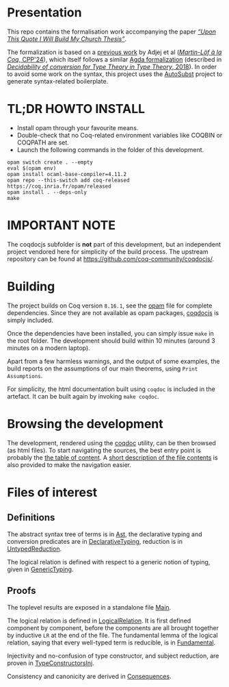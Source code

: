 Presentation
=======

This repo contains the formalisation work accompanying the paper [*“Upon This Quote I Will Build My Church Thesis”*](https://www.xn--pdrot-bsa.fr/articles/quotett.pdf).

The formalization is based on a [previous work](https://github.com/coqhott/logrel-coq/) by Adjej et al ([*Martin-Löf à la Coq*, CPP'24](https://arxiv.org/abs/2310.06376)), which itself follows a similar [Agda formalization](https://github.com/mr-ohman/logrel-mltt/) (described in [*Decidability of conversion for Type Theory in Type Theory*, 2018](https://dl.acm.org/doi/10.1145/3158111)). In order to avoid some work on the syntax, this project uses the [AutoSubst](https://github.com/uds-psl/autosubst-ocaml) project to generate syntax-related boilerplate.

TL;DR HOWTO INSTALL
===================

- Install opam through your favourite means.
- Double-check that no Coq-related environment variables like COQBIN or COQPATH are set.
- Launch the following commands in the folder of this development.
```
opam switch create . --empty
eval $(opam env)
opam install ocaml-base-compiler=4.11.2
opam repo --this-switch add coq-released https://coq.inria.fr/opam/released
opam install . --deps-only
make
```

IMPORTANT NOTE
==============

The coqdocjs subfolder is **not** part of this development, but an independent project vendored here for simplicity of the build process. The upstream repository can be found at https://github.com/coq-community/coqdocjs/.

Building
===========

The project builds on Coq version `8.16.1`, see the [opam](./opam) file for complete dependencies. Since they are not available as opam packages, [coqdocjs](https://github.com/coq-community/coqdocjs/) is simply included.

Once the dependencies have been installed, you can simply issue `make` in the root folder. The development should build within 10 minutes (around 3 minutes on a modern laptop).

Apart from a few harmless warnings, and the output of some examples, the build reports on the assumptions of our main theorems, using `Print Assumptions`.

For simplicity, the html documentation built using `coqdoc` is included in the artefact. It can be built again by invoking `make coqdoc`.

Browsing the development
==================

The development, rendered using the [coqdoc](https://coq.inria.fr/refman/using/tools/coqdoc.html) utility, can be then browsed (as html files). To start navigating the sources, the best entry point is probably the [the table of content](https://ppedrot.github.io/quote-mltt-lics24/coqdoc/toc.html). A [short description of the file contents](https://ppedrot.github.io/quote-mltt-lics24/index.md) is also provided to make the navigation easier.

Files of interest
=================

Definitions
--------

The abstract syntax tree of terms is in [Ast](https://ppedrot.github.io/quote-mltt-lics24/coqdoc/LogRel.AutoSubst.Ast.html), the declarative typing and conversion predicates are in [DeclarativeTyping](https://ppedrot.github.io/quote-mltt-lics24/coqdoc/LogRel.DeclarativeTyping.html), reduction is in [UntypedReduction](https://ppedrot.github.io/quote-mltt-lics24/coqdoc/LogRel.UntypedReduction.html).

The logical relation is defined with respect to a generic notion of typing, given in [GenericTyping](https://ppedrot.github.io/quote-mltt-lics24/LogRel.GenericTyping.html).

Proofs
----------

The toplevel results are exposed in a standalone file [Main](https://ppedrot.github.io/quote-mltt-lics24/coqdoc/LogRel.Main.html).

The logical relation is defined in [LogicalRelation](https://ppedrot.github.io/quote-mltt-lics24/coqdoc/LogRel.LogicalRelation.html). It is first defined component by component, before the components are all brought together by inductive `LR` at the end of the file. The fundamental lemma of the logical relation, saying that every well-typed term is reducible, is in [Fundamental](https://ppedrot.github.io/quote-mltt-lics24/coqdoc/LogRel.Fundamental.html).

Injectivity and no-confusion of type constructor, and subject reduction, are proven in [TypeConstructorsInj](https://ppedrot.github.io/quote-mltt-lics24/coqdoc/LogRel.TypeConstructorsInj.html).

Consistency and canonicity are derived in [Consequences](https://ppedrot.github.io/quote-mltt-lics24/coqdoc/LogRel.Consequences.html).
